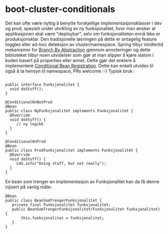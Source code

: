 # boot-cluster-conditionals
Det kan ofte være nyttig å benytte forskjellige implementasjonsklasser i dev og prod, spesielt under utvikling av ny funksjonalitet, hvor man ønsker at applikasjonen skal være "deploybar", selv om funksjonaliteten ennå ikke er produksjonsklar. Den tradisjonelle løsningen på dette er antagelig feature toggles eller ad-hoc deteksjon av cluster/namespace.
Spring tilbyr imidlertid mekanismer for  [Branch By Abstraction](https://martinfowler.com/bliki/BranchByAbstraction.html) gjennom annoteringer og dette biblioteket tilbyr noen utvidelser som gjør at man slipper å kjøre slalom i koden basert på properties eller annet. 
Dette gjør det enklere å implementere [Conditional Bean Registration](https://docs.spring.io/spring-boot/docs/current/reference/htmlsingle/#boot-features-condition-annotations
).
Dette kan enkelt utvides til også å ta hensyn til namespace, PRs welcome :-)
Typisk bruk :
~~~~

public interface Funksjonalitet {
  void doStuff();
}

@ConditionalOnNotProd
@Bean
public class NyFunksjonalitet implements Funksjonalitet {
  @Override
  void doStuff() {
     // ny logikk
  }
}

@ConditionalOnProd
@Bean
public class ProdFunksjonalitet implements Funksjonalitet {
  @Override
  void doStuff() {
     LOG.info("Doing stuff, but not really");
  }
}
~~~~
En bean som trenger en implementasjon av Funksjonalitet kan da få denne injisert på vanlig måte:
~~~~
@Bean
public class BeanSomTrengerFunksjonalitet {
   private final Funksjonalitet funksjonalitet;
   public BeanSomTrengerFunksjonalitet(Funksjonalitet funksjonalitet) {
       this.funksjonalitet = funksjonalitet;
   }
}
~~~~

